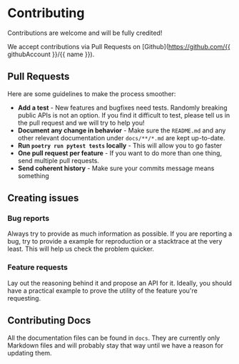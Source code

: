 # Contributing

Contributions are welcome and will be fully credited!

We accept contributions via Pull Requests on [Github](<https://github.com/{{> githubAccount }}/{{ name }}).

## Pull Requests

Here are some guidelines to make the process smoother:

- **Add a test** - New features and bugfixes need tests. Randomly breaking public APIs is not an option. If you find it difficult to test, please tell us in the pull request and we will try to help you!
- **Document any change in behavior** - Make sure the `README.md` and any other relevant documentation under `docs/**/*.md` are kept up-to-date.
- **Run `poetry run pytest tests` locally** - This will allow you to go faster
- **One pull request per feature** - If you want to do more than one thing, send multiple pull requests.
- **Send coherent history** - Make sure your commits message means something

## Creating issues

### Bug reports

Always try to provide as much information as possible. If you are reporting a bug, try to provide a example for reproduction or a stacktrace at the very least. This will help us check the problem quicker.

### Feature requests

Lay out the reasoning behind it and propose an API for it. Ideally, you should have a practical example to prove the utility of the feature you're requesting.

## Contributing Docs

All the documentation files can be found in `docs`. They are currently only Markdown files and will probably stay that way until we have a reason for updating them.
